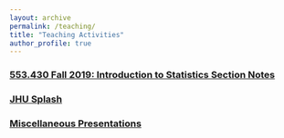 ```yaml
---
layout: archive
permalink: /teaching/
title: "Teaching Activities"
author_profile: true
---
```

### [553.430 Fall 2019: Introduction to Statistics Section Notes](/teaching/2019-fall-stats)

### [JHU Splash](/teaching/jhu_splash)

### [Miscellaneous Presentations](/teaching/presentations)
